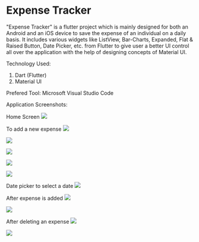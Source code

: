 # Expense Tracker

"Expense Tracker" is a flutter project which is mainly designed for both an Android and an iOS device to save the expense of an individual on a daily basis. It includes various widgets like ListView, Bar-Charts, Expanded, Flat & Raised Button, Date Picker, etc. from Flutter to give user a better UI control all over the application with the help of designing concepts of Material UI.

Technology Used:
  1. Dart (Flutter)
  2. Material UI
  
Prefered Tool: Microsoft Visual Studio Code

Application Screenshots:

Home Screen
![](screenshots/1.jpg)

To add a new expense
![](screenshots/2.jpg)

![](screenshots/4.jpg)

![](screenshots/6.jpg)

![](screenshots/7.jpg)

![](screenshots/8.jpg)

Date picker to select a date
![](screenshots/3.jpg)

After expense is added
![](screenshots/5.jpg)

![](screenshots/9.jpg)

After deleting an expense
![](screenshots/10.jpg)

![](screenshots/11.jpg)
